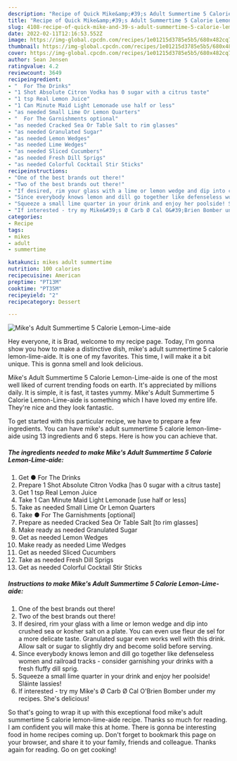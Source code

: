 ```yaml
---
description: "Recipe of Quick Mike&amp;#39;s Adult Summertime 5 Calorie Lemon-Lime-aide"
title: "Recipe of Quick Mike&amp;#39;s Adult Summertime 5 Calorie Lemon-Lime-aide"
slug: 4108-recipe-of-quick-mike-and-39-s-adult-summertime-5-calorie-lemon-lime-aide
date: 2022-02-11T12:16:53.552Z
image: https://img-global.cpcdn.com/recipes/1e01215d3785e5b5/680x482cq70/mikes-adult-summertime-5-calorie-lemon-lime-aide-recipe-main-photo.jpg
thumbnail: https://img-global.cpcdn.com/recipes/1e01215d3785e5b5/680x482cq70/mikes-adult-summertime-5-calorie-lemon-lime-aide-recipe-main-photo.jpg
cover: https://img-global.cpcdn.com/recipes/1e01215d3785e5b5/680x482cq70/mikes-adult-summertime-5-calorie-lemon-lime-aide-recipe-main-photo.jpg
author: Sean Jensen
ratingvalue: 4.2
reviewcount: 3649
recipeingredient:
- "  For The Drinks"
- "1 Shot Absolute Citron Vodka has 0 sugar with a citrus taste"
- "1 tsp Real Lemon Juice"
- "1 Can Minute Maid Light Lemonade use half or less"
- "as needed Small Lime Or Lemon Quarters"
- "  For The Garnishments optional"
- "as needed Cracked Sea Or Table Salt to rim glasses"
- "as needed Granulated Sugar"
- "as needed Lemon Wedges"
- "as needed Lime Wedges"
- "as needed Sliced Cucumbers"
- "as needed Fresh Dill Sprigs"
- "as needed Colorful Cocktail Stir Sticks"
recipeinstructions:
- "One of the best brands out there!"
- "Two of the best brands out there!"
- "If desired, rim your glass with a lime or lemon wedge and dip into crushed sea or kosher salt on a plate. You can even use fleur de sel for a more delicate taste. Granulated sugar even works well with this drink. Allow salt or sugar to slightly dry and become solid before serving."
- "Since everybody knows lemon and dill go together like defenseless women and railroad tracks - consider garnishing your drinks with a fresh fluffy dill sprig."
- "Squeeze a small lime quarter in your drink and enjoy her poolside! Sláinte lassies!"
- "If interested - try my Mike&#39;s Ø Carb Ø Cal O&#39;Brien Bomber under my recipes. She&#39;s delicious!"
categories:
- Recipe
tags:
- mikes
- adult
- summertime

katakunci: mikes adult summertime 
nutrition: 100 calories
recipecuisine: American
preptime: "PT13M"
cooktime: "PT35M"
recipeyield: "2"
recipecategory: Dessert

---
```



![Mike&#39;s Adult Summertime 5 Calorie Lemon-Lime-aide](https://img-global.cpcdn.com/recipes/1e01215d3785e5b5/680x482cq70/mikes-adult-summertime-5-calorie-lemon-lime-aide-recipe-main-photo.jpg)

Hey everyone, it is Brad, welcome to my recipe page. Today, I'm gonna show you how to make a distinctive dish, mike&#39;s adult summertime 5 calorie lemon-lime-aide. It is one of my favorites. This time, I will make it a bit unique. This is gonna smell and look delicious.



Mike&#39;s Adult Summertime 5 Calorie Lemon-Lime-aide is one of the most well liked of current trending foods on earth. It's appreciated by millions daily. It is simple, it is fast, it tastes yummy. Mike&#39;s Adult Summertime 5 Calorie Lemon-Lime-aide is something which I have loved my entire life. They're nice and they look fantastic.


To get started with this particular recipe, we have to prepare a few ingredients. You can have mike&#39;s adult summertime 5 calorie lemon-lime-aide using 13 ingredients and 6 steps. Here is how you can achieve that.

<!--inarticleads1-->

##### The ingredients needed to make Mike&#39;s Adult Summertime 5 Calorie Lemon-Lime-aide:

1. Get  ● For The Drinks
1. Prepare 1 Shot Absolute Citron Vodka [has 0 sugar with a citrus taste]
1. Get 1 tsp Real Lemon Juice
1. Take 1 Can Minute Maid Light Lemonade [use half or less]
1. Take as needed Small Lime Or Lemon Quarters
1. Take  ● For The Garnishments [optional]
1. Prepare as needed Cracked Sea Or Table Salt [to rim glasses]
1. Make ready as needed Granulated Sugar
1. Get as needed Lemon Wedges
1. Make ready as needed Lime Wedges
1. Get as needed Sliced Cucumbers
1. Take as needed Fresh Dill Sprigs
1. Get as needed Colorful Cocktail Stir Sticks




<!--inarticleads2-->

##### Instructions to make Mike&#39;s Adult Summertime 5 Calorie Lemon-Lime-aide:

1. One of the best brands out there!
1. Two of the best brands out there!
1. If desired, rim your glass with a lime or lemon wedge and dip into crushed sea or kosher salt on a plate. You can even use fleur de sel for a more delicate taste. Granulated sugar even works well with this drink. Allow salt or sugar to slightly dry and become solid before serving.
1. Since everybody knows lemon and dill go together like defenseless women and railroad tracks - consider garnishing your drinks with a fresh fluffy dill sprig.
1. Squeeze a small lime quarter in your drink and enjoy her poolside! Sláinte lassies!
1. If interested - try my Mike&#39;s Ø Carb Ø Cal O&#39;Brien Bomber under my recipes. She&#39;s delicious!




So that's going to wrap it up with this exceptional food mike&#39;s adult summertime 5 calorie lemon-lime-aide recipe. Thanks so much for reading. I am confident you will make this at home. There is gonna be interesting food in home recipes coming up. Don't forget to bookmark this page on your browser, and share it to your family, friends and colleague. Thanks again for reading. Go on get cooking!
